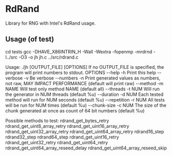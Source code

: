 RdRand
======

Library for RNG with Intel's RdRand usage.


Usage (of test)
---------------
cd tests
gcc -DHAVE_X86INTRIN_H -Wall -Wextra  -fopenmp -mrdrnd -I../src -O3 -o jh jh.c ../src/rdrand.c

Usage: ./jh [OUTPUT_FILE] [OPTIONS]
If no OUTPUT_FILE is specified, the program will print numbers to stdout.
OPTIONS
  --help	-h	Print this help
  --verbose	-v	Be verbose
  --numbers	-n	Print generated values as numbers, not raw, MAY IMPACT PERFORMANCE (default will print raw)
  --method	-m NAME	Will test only method NAME (default all)
  --threads	-t NUM	Will run the generator in NUM threads (default %u)
  --duration	-d NUM	Each tested method will run for NUM seconds (default %u)
  --repetition	-r NUM	All tests will be run for NUM times (default %u)
  --chunk-size	-c NUM	The size of the chunk generated at once as count of 64 bit numbers (default %u)
  
Possible methods to test:
  rdrand_get_bytes_retry
  rdrand_get_uint8_array_retry
  rdrand_get_uint16_array_retry
  rdrand_get_uint32_array_retry
  rdrand_get_uint64_array_retry
  rdrand16_step
  rdrand32_step
  rdrand64_step
  rdrand_get_uint16_retry
  rdrand_get_uint32_retry
  rdrand_get_uint64_retry
  rdrand_get_uint64_array_reseed_delay
  rdrand_get_uint64_array_reseed_skip
